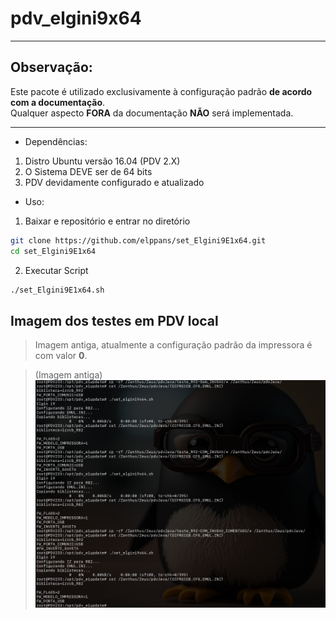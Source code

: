 # pdv_elgini9x64
___
## Observação:

Este pacote é utilizado exclusivamente à configuração padrão **de acordo com a documentação**.  
Qualquer aspecto **FORA** da documentação **NÃO** será implementada.  
___

- Dependências:

1) Distro Ubuntu versão 16.04 (PDV 2.X)
2) O Sistema DEVE ser de 64 bits
3) PDV devidamente configurado e atualizado

- Uso:

1) Baixar e repositório e entrar no diretório

```bash
git clone https://github.com/elppans/set_Elgini9E1x64.git
cd set_Elgini9E1x64
```

2) Executar Script

```bash
./set_Elgini9E1x64.sh
```

## Imagem dos testes em PDV local  
>Imagem antiga, atualmente a configuração padrão da impressora é com valor **0**.

>(Imagem antiga)  
![set_elgini9x64.sh_Testes.png](set_Elgini9E1x64.png)
